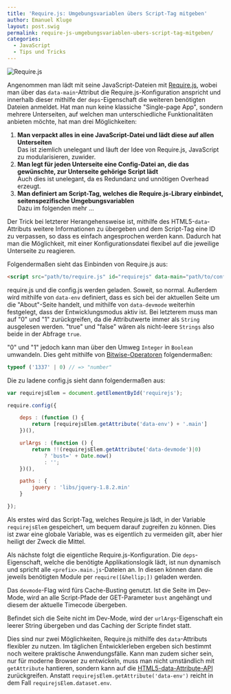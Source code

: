 ```yaml
---
title: 'Require.js: Umgebungsvariablen übers Script-Tag mitgeben'
author: Emanuel Kluge
layout: post.swig
permalink: require-js-umgebungsvariablen-ubers-script-tag-mitgeben/
categories:
  - JavaScript
  - Tips und Tricks
---
```


<noscript data-src="/wp-content/uploads/2012/11/requirejs.jpg" data-alt="Require.js">
<img src="/wp-content/uploads/2012/11/requirejs.jpg" alt="Require.js">
</noscript>

Angenommen man lädt mit seine JavaScript-Dateien mit [Require.js][requirejs], wobei man über das `data-main`-Attribut die Require.js-Konfiguration anspricht und innerhalb dieser mithilfe der `deps`-Eigenschaft die weiteren benötigten Dateien anmeldet. Hat man nun keine klassiche "Single-page App", sondern mehrere Unterseiten, auf welchen man unterschiedliche Funktionalitäten anbieten möchte, hat man drei Möglichkeiten:

  1. **Man verpackt alles in eine JavaScript-Datei und lädt diese auf allen Unterseiten**  
    Das ist ziemlich unelegant und läuft der Idee von Require.js, JavaScript zu modularisieren, zuwider. 
  2. **Man legt für jeden Unterseite eine Config-Datei an, die das gewünschte, zur Unterseite gehörige Script lädt**  
    Auch dies ist unelegant, da es Redundanz und unnötigen Overhead erzeugt. 
  3. **Man definiert am Script-Tag, welches die Require.js-Library einbindet, seitenspezifische Umgebungsvariablen**  
    Dazu im folgenden mehr &hellip;

Der Trick bei letzterer Herangehensweise ist, mithilfe des HTML5-`data`-Attributs weitere Informationen zu übergeben und dem Script-Tag eine ID zu verpassen, so dass es einfach angesprochen werden kann. Dadurch hat man die Möglichkeit, mit einer Konfigurationsdatei flexibel auf die jeweilige Unterseite zu reagieren.

Folgendermaßen sieht das Einbinden von Require.js aus:



```html
<script src="path/to/require.js" id="requirejs" data-main="path/to/config" data-env="about" data-devmode="1"></script>
```

require.js und die config.js werden geladen. Soweit, so normal. Außerdem wird mithilfe von `data-env` definiert, dass es sich bei der aktuellen Seite um die "About"-Seite handelt, und mithilfe von `data-devmode` weiterhin festgelegt, dass der Entwicklungsmodus aktiv ist. Bei letzterem muss man auf "0" und "1" zurückgreifen, da die Attributwerte immer als `String` ausgelesen werden. "true" und "false" wären als nicht-leere `Strings` also beide in der Abfrage `true`.

"0" und "1" jedoch kann man über den Umweg `Integer` in `Boolean` umwandeln. Dies geht mithilfe von [Bitwise-Operatoren][mdn] folgendermaßen:

```javascript
typeof ('1337' | 0) // => "number"
```

Die zu ladene config.js sieht dann folgendermaßen aus:

```javascript
var requirejsElem = document.getElementById('requirejs');

require.config({

    deps : (function () {
        return [requirejsElem.getAttribute('data-env') + '.main']
    })(),

    urlArgs : (function () {
        return !!(requirejsElem.getAttribute('data-devmode')|0)
            ? 'bust=' + Date.now()
            : '';
    })(),

    paths : {
        jquery : 'libs/jquery-1.8.2.min'
    }

});
```

Als erstes wird das Script-Tag, welches Require.js lädt, in der Variable `requirejsElem` gespeichert, um bequem darauf zugreifen zu können. Dies ist zwar eine globale Variable, was es eigentlich zu vermeiden gilt, aber hier heiligt der Zweck die Mittel.

Als nächste folgt die eigentliche Require.js-Konfiguration. Die `deps`-Eigenschaft, welche die benötigte Applikationslogik lädt, ist nun dynamisch und spricht alle `<prefix>.main.js`-Dateien an. In diesen können dann die jeweils benötigten Module per `require([&hellip;])` geladen werden.

Das `devmode`-Flag wird fürs Cache-Busting genutzt. Ist die Seite im Dev-Mode, wird an alle Script-Pfade der GET-Parameter `bust` angehängt und diesem der aktuelle Timecode übergeben.

Befindet sich die Seite nicht im Dev-Mode, wird der `urlArgs`-Eigenschaft ein leerer String übergeben und das Caching der Scripte findet statt.

Dies sind nur zwei Möglichkeiten, Require.js mithilfe des `data`-Attributs flexibler zu nutzen. Im täglichen Entwicklerleben ergeben sich bestimmt noch weitere praktische Anwendungsfälle. Kann man zudem sicher sein, nur für moderne Browser zu entwickeln, muss man nicht umständlich mit `getAttribute` hantieren, sondern kann auf die [HTML5-data-Attribute-API][html5doctor] zurückgreifen. Anstatt `requirejsElem.getAttribute('data-env')` reicht in dem Fall `requirejsElem.dataset.env`.

[requirejs]: http://requirejs.org/
[mdn]: https://developer.mozilla.org/en-US/docs/JavaScript/Reference/Operators/Bitwise_Operators
[html5doctor]: http://html5doctor.com/html5-custom-data-attributes/
